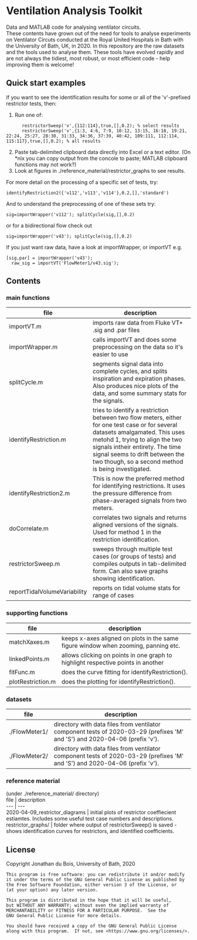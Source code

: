 # Ventilation Analysis Toolkit

Data and MATLAB code for analysing ventilator circuits.  
These contents have grown out of the need for tools to analyse experiments on Ventilator Circuts conducted at the Royal United Hospitals in Bath with the University of Bath, UK, in 2020. In this repository are the raw datasets and the tools used to analyse them. These tools have evolved rapidly and are not always the tidiest, most robust, or most efficient code - help improving them is welcome!

## Quick start examples

If you want to see the identification results for some or all of the 'v'-prefixed restrictor tests, then:
1. Run one of:  
```
      restrictorSweep('v',{112:114},true,[],0.2); % select results  
      restrictorSweep('v',{1:3, 4:6, 7:9, 10:12, 13:15, 16:18, 19:21, 22:24, 25:27, 28:30, 31:33, 34:36, 37:39, 40:42, 109:111, 112:114, 115:117},true,[],0.2); % all results
```
2. Paste tab-delimited clipboard data directly into Excel or a text editor. (On *nix you can copy output from the concole to paste; MATLAB clipboard functions may not work?)
3. Look at figures in ./reference_material/restrictor_graphs to see results.

For more detail on the processing of a specific set of tests, try:  

    identifyRestriction2({'v112','v113','v114'},0.2,[],'standard')  

And to understand the preprocessing of one of these sets try:  

    sig=importWrapper('v112'); splitCycle(sig,[],0.2)  
    
or for a bidirectional flow check out  

    sig=importWrapper('v43'); splitCycle(sig,[],0.2)  
  
If you just want raw data, have a look at importWrapper, or importVT e.g.

    [sig,par] = importWrapper('v43');  
      raw_sig = importVT('FlowMeter1/v43.sig'); 
        

## Contents

### main functions
file                   | description  
---                    | ---  
importVT.m             | imports raw data from Fluke VT+ .sig and .par files  
importWrapper.m        | calls importVT and does some preprocessing on the data so it's easier to use  
splitCycle.m           | segments signal data into complete cycles, and splits inspiration and expiration phases. Also produces nice plots of the data, and some summary stats for the signals.  
identifyRestriction.m  | tries to identify a restriction between two flow meters, either for one test case or for several datasets amalgamated. This uses metohd 1, trying to align the two signals intheir entirety. The time signal seems to drift between the two though, so a second method is being investigated.  
identifyRestriction2.m | This is now the preferred method for identifying restrictions. It uses the pressure difference from phase-averaged signals from two meters.
doCorrelate.m          | correlates two signals and returns aligned versions of the signals. Used for method 1 in the restriction identification.  
restrictorSweep.m      | sweeps through multiple test cases (or groups of tests) and compiles outputs in tab-delimited form. Can also save graphs showing identification.
reportTidalVolumeVariability | reports on tidal volume stats for range of cases


### supporting functions
file                  | description  
---                   | ---  
matchXaxes.m          | keeps x-axes aligned on plots in the same figure window when zooming, panning etc.  
linkedPoints.m        | allows clicking on points in one graph to highlight respective points in another  
fitFunc.m             | does the curve fitting for identifyRestriction().  
plotRestriction.m     | does the plotting for identifyRestriction().  

### datasets
file                  | description  
---                   | ---  
./FlowMeter1/         | directory with data files from ventilator component tests of 2020-03-29 (prefixes 'M' and 'S') and 2020-04-06 (prefix 'v').  
./FlowMeter2/         |directory with data files from ventilator component tests of 2020-03-29 (prefixes 'M' and 'S') and 2020-04-06 (prefix 'v').  

### reference material
(under ./reference_material/ directory)  
file                           | description  
---                            | ---  
2020-04-09_restrictor_diagrams | initial plots of restrictor coeffiecient estiamtes. Includes some useful test case numbers and descriptions.
restrictor_graphs/             | folder where output of restrictorSweep() is saved - shows identification curves for restrictors, and identified coefficients.

## License
Copyright Jonathan du Bois, University of Bath, 2020

    This program is free software: you can redistribute it and/or modify
    it under the terms of the GNU General Public License as published by
    the Free Software Foundation, either version 3 of the License, or
    (at your option) any later version.

    This program is distributed in the hope that it will be useful,
    but WITHOUT ANY WARRANTY; without even the implied warranty of
    MERCHANTABILITY or FITNESS FOR A PARTICULAR PURPOSE.  See the
    GNU General Public License for more details.

    You should have received a copy of the GNU General Public License
    along with this program.  If not, see <https://www.gnu.org/licenses/>.
    
